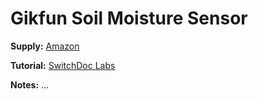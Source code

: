 # Gikfun Soil Moisture Sensor

**Supply:** [Amazon](https://www.amazon.ca/gp/product/B07H3P1NRM/ref=ppx_yo_dt_b_asin_title_o06_s00?ie=UTF8&psc=1)

**Tutorial:** [SwitchDoc Labs](https://www.switchdoc.com/2020/06/tutorial-capacitive-moisture-sensor-grove)

**Notes:** ...
